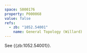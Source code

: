 ```yaml
---
space: S000176
property: P000068
value: false
refs:
  - zb: "1052.54001"
    name: General Topology (Willard)
---
```


See {{zb:1052.54001}}.
